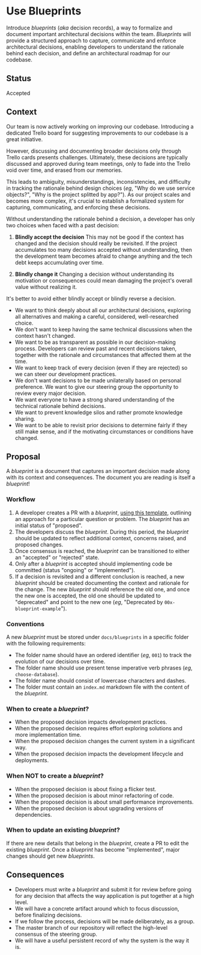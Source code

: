 # Use Blueprints
Introduce _blueprints_ (_aka_ decision records), a way to formalize and document important architectural decisions within the team. _Blueprints_ will provide a structured approach to capture, communicate and enforce architectural decisions, enabling developers to understand the rationale behind each decision, and define an architectural roadmap for our codebase.

## Status
Accepted

## Context
Our team is now actively working on improving our codebase. Introducing a dedicated Trello board for suggesting improvements to our codebase is a great initiative.

However, discussing and documenting broader decisions only through Trello cards presents challenges. Ultimately, these decisions are typically discussed and approved during team meetings, only to fade into the Trello void over time, and erased from our memories.

This leads to ambiguity, misunderstandings, inconsistencies, and difficulty in tracking the rationale behind design choices (_eg_, "Why do we use service objects?", "Why is the project splitted by app?"). As our project scales and becomes more complex, it's crucial to establish a formalized system for capturing, communicating, and enforcing these decisions.

Without understanding the rationale behind a decision, a developer has only two choices when faced with a past decision:

1. **Blindly accept the decision**
This may not be good if the context has changed and the decision should really be revisited. If the project accumulates too many decisions accepted without understanding, then the development team becomes afraid to change anything and the tech debt keeps accumulating over time.

2. **Blindly change it**
Changing a decision without understanding its motivation or consequences could mean damaging the project's overall value without realizing it.

It's better to avoid either blindly accept or blindly reverse a decision.

- We want to think deeply about all our architectural decisions, exploring all alternatives and making a careful, considered, well-researched choice.
- We don't want to keep having the same technical discussions when the context hasn't changed.
- We want to be as transparent as possible in our decision-making process. Developers can review past and recent decisions taken, together with the rationale and circumstances that affected them at the time.
- We want to keep track of every decision (even if they are rejected) so we can steer our development practices.
- We don't want decisions to be made unilaterally based on personal preference. We want to give our steering group the opportunity to review every major decision.
- We want everyone to have a strong shared understanding of the technical rationale behind decisions.
- We want to prevent knowledge silos and rather promote knowledge sharing.
- We want to be able to revisit prior decisions to determine fairly if they still make sense, and if the motivating circumstances or conditions have changed.

## Proposal
A _blueprint_ is a document that captures an important decision made along with its context and consequences. The document you are reading is itself a _blueprint_!

### Workflow
1. A developer creates a PR with a _blueprint_, [using this template](docs/blueprints/_template.md), outlining an approach for a particular question or problem. The _blueprint_ has an initial status of "proposed".
2. The developers discuss the _blueprint_. During this period, the _blueprint_ should be updated to reflect additional context, concerns raised, and proposed changes.
3. Once consensus is reached, the _blueprint_ can be transitioned to either an "accepted" or "rejected" state.
4. Only after a _blueprint_ is accepted should implementing code be committed (status "ongoing" or "implemented").
5. If a decision is revisited and a different conclusion is reached, a new _blueprint_ should be created documenting the context and rationale for the change. The new _blueprint_ should reference the old one, and once the new one is accepted, the old one should be updated to "deprecated" and point to the new one (_eg_, "Deprecated by `00x-blueprint-example`").

### Conventions
A new _blueprint_ must be stored under `docs/blueprints` in a specific folder with the following requirements:

- The folder name should have an ordered identifier (_eg_, `001`) to track the evolution of our decisions over time.
- The folder name should use present tense imperative verb phrases (_eg_, `choose-database`).
- The folder name should consist of lowercase characters and dashes.
- The folder must contain an `index.md` markdown file with the content of the _blueprint_.

### When to create a _blueprint_?
- When the proposed decision impacts development practices.
- When the proposed decision requires effort exploring solutions and more implementation time.
- When the proposed decision changes the current system in a significant way.
- When the proposed decision impacts the development lifecycle and deployments.

### When **NOT** to create a _blueprint_?
- When the proposed decision is about fixing a flicker test.
- When the proposed decision is about minor refactoring of code.
- When the proposed decision is about small performance improvements.
- When the proposed decision is about upgrading versions of dependencies.

### When to update an existing _blueprint_?
If there are new details that belong in the _blueprint_, create a PR to edit the existing _blueprint_. Once a _blueprint_ has become "implemented", major changes should get new _blueprints_.

## Consequences
- Developers must write a _blueprint_ and submit it for review before going for any decision that affects the way application is put together at a high level.
- We will have a concrete artifact around which to focus discussion, before finalizing decisions.
- If we follow the process, decisions will be made deliberately, as a group.
- The master branch of our repository will reflect the high-level consensus of the steering group.
- We will have a useful persistent record of why the system is the way it is.